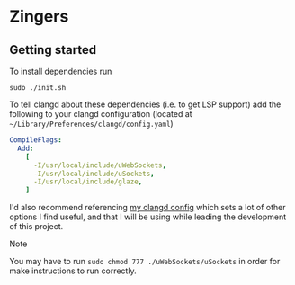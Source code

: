 # Zingers

## Getting started

To install dependencies run

```
sudo ./init.sh
```

To tell clangd about these dependencies (i.e. to get LSP support) add the
following to your clangd configuration (located at
`~/Library/Preferences/clangd/config.yaml`)

```yaml
CompileFlags:
  Add:
    [
      -I/usr/local/include/uWebSockets,
      -I/usr/local/include/uSockets,
      -I/usr/local/include/glaze,
    ]
```

I'd also recommend referencing
[my clangd config](https://github.com/ConnerRose/dotfiles/blob/main/Library/Preferences/clangd/config.yaml)
which sets a lot of other options I find useful, and that I will be using while
leading the development of this project.

> [!NOTE]  
> You may have to run `sudo chmod 777 ./uWebSockets/uSockets` in order for make instructions to run correctly.
